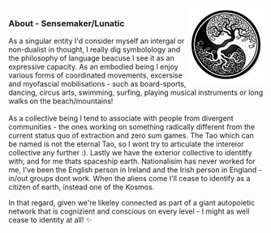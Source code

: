 <img align="right" src="https://github.com/Joshfairhead/Joshfairhead/blob/master/treeyangyin.jpg" alt="From little things big things grow" width=150px height=150px/>


### About - Sensemaker/Lunatic

As a singular entity I'd consider myself an intergal or non-dualist in thought, I really dig symbolology and the philosophy of language beacuse I see it as an expressive capacity.  As an embodied being I enjoy various forms of coordinated movements, excersise and myofascial mobilisations - such as board-sports, dancing, circus arts, swimming, surfing, playing musical instruments or long walks on the beach/mountains!
<br> </br>
As a collective being I tend to associate with people from divergent communities - the ones working on something radically different from the current status quo of extraction and zero sum games. The Tao which can be named is not the eternal Tao, so I wont try to articulate the intereior collective any further :). Lastly we have the exterior collective to identitfy with; and for me thats spaceship earth. Nationalisim has never worked for me, I've been the English person in Ireland and the Irish person in England - in/out groups dont work. When the aliens come I'll cease to identify as a citizen of earth, instead one of the Kosmos. 

In that regard, given we're likeley connected as part of a giant autopoietic network that is cognizient and conscious on every level - I might as well cease to identity at all! ✨ 




<!--
**Joshfairhead/Joshfairhead** is a ✨ _special_ ✨ repository because its `README.md` (this file) appears on your GitHub profile.

Here are some ideas to get you started:

- 🔭 I’m currently working on ...
- 🌱 I’m currently learning ...
- 👯 I’m looking to collaborate on ...
- 🤔 I’m looking for help with ...
- 💬 Ask me about ...
- 📫 How to reach me: ...
- 😄 Pronouns: ...
- ⚡ Fun fact: ...
-->
